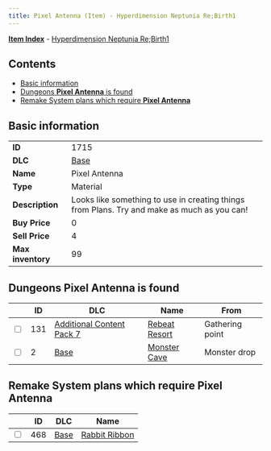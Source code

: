 ```yaml
---
title: Pixel Antenna (Item) - Hyperdimension Neptunia Re;Birth1
---
```


[**Item Index**](/neptunia/rb1/item/index.html) - [Hyperdimension Neptunia Re;Birth1](/neptunia/rb1)

## Contents

- [Basic information](#basic-information)
- [Dungeons **Pixel Antenna** is found](#dungeons-pixel-antenna-is-found)
- [Remake System plans which require **Pixel Antenna**](#remake-system-plans-which-require-pixel-antenna)

## Basic information

|   |   |
| -- | -- |
| **ID** | 1715 |
| **DLC** | [Base](/neptunia/rb1/dlc/1-base.html) |
| **Name** | Pixel Antenna |
| **Type** | Material |
| **Description** | Looks like something to use in creating things from Plans. Try and make as much as you can! |
| **Buy Price** | 0 |
| **Sell Price** | 4 |
| **Max inventory** | 99 |


## Dungeons **Pixel Antenna** is found

|    | ID | DLC | Name | From |
| -- | -- | --- | ---- | ---- |
| <input type="checkbox" id="rb1-dungeon-16-131" class="trackbox" /> | 131 | [Additional Content Pack 7](/neptunia/rb1/dlc/16-pack7.html) | [Rebeat Resort](/neptunia/rb1/dungeon/16-131-rebeat-resort.html) | Gathering point |
| <input type="checkbox" id="rb1-dungeon-1-2" class="trackbox" /> | 2 | [Base](/neptunia/rb1/dlc/1-base.html) | [Monster Cave](/neptunia/rb1/dungeon/1-2-monster-cave.html) | Monster drop |


## Remake System plans which require **Pixel Antenna**

|    | ID | DLC | Name |
| -- | -- | --- | ---- |
| <input type="checkbox" id="rb1-quest-1-468" class="trackbox" /> | 468 | [Base](/neptunia/rb1/dlc/1-base.html) | [Rabbit Ribbon](/neptunia/rb1/quest/1-468-rabbit-ribbon.html) |
